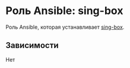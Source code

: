 # Роль Ansible: sing-box

Роль Ansible, которая устанавливает [sing-box](https://github.com/SagerNet/sing-box).

## Зависимости

Нет
